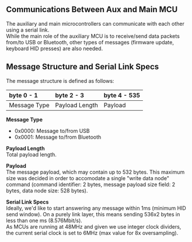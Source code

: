 ## [](#header-1) Communications Between Aux and Main MCU
The auxiliary and main microcontrollers can communicate with each other using a serial link.  
While the main role of the auxiliary MCU is to receive/send data packets from/to USB or Bluetooth, other types of messages (firmware update, keyboard HID presses) are also needed.  
  
## [](#header-2) Message Structure and Serial Link Specs 
The message structure is defined as follows:  

| byte 0 - 1   | byte 2 - 3       | byte 4 - 535  |
|:-------------|:-----------------|---------------|
| Message Type | Payload Length   | Payload       |

**Message Type**  
- 0x0000: Message to/from USB  
- 0x0001: Message to/from Bluetooth  
  
**Payload Length**  
Total payload length.  
  
**Payload**   
The message payload, which may contain up to 532 bytes. This maximum size was decided in order to accomodate a single "write data node" command (command identifier: 2 bytes, message payload size field: 2 bytes, data node size: 528 bytes).
  
**Serial Link Specs**  
Ideally, we'd like to start answering any message within 1ms (minimum HID send window). On a purely link layer, this means sending 536x2 bytes in less than one ms (8.576Mbit/s).  
As MCUs are running at 48MHz and given we use integer clock dividers, the current serial clock is set to 6MHz (max value for 8x oversampling).

